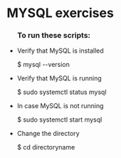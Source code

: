 <h1>MYSQL exercises</h1>
<ul>
    <h3>To run these scripts:</h3>
    <li>Verify that MySQL is installed</li>
    <p>$ mysql --version</p>
    <li>Verify that MySQL is running</li>
    <p>$ sudo systemctl status mysql</p>
    <li>In case MySQL is not running</li>
    <p>$ sudo systemctl start mysql</p>
    <li>Change the directory</li>
    <p>$ cd directoryname</p>
</ul>